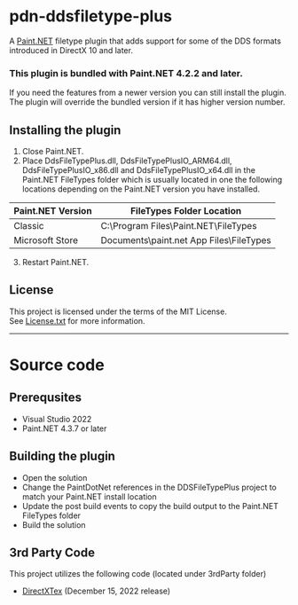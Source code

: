 # pdn-ddsfiletype-plus

A [Paint.NET](http://www.getpaint.net) filetype plugin that adds support for some of the DDS formats introduced in DirectX 10 and later.

### This plugin is bundled with Paint.NET 4.2.2 and later.

If you need the features from a newer version you can still install the plugin.   
The plugin will override the bundled version if it has higher version number.

## Installing the plugin

1. Close Paint.NET.
2. Place DdsFileTypePlus.dll, DdsFileTypePlusIO_ARM64.dll, DdsFileTypePlusIO_x86.dll and DdsFileTypePlusIO_x64.dll in the Paint.NET FileTypes folder which is usually located in one the following locations depending on the Paint.NET version you have installed.

  Paint.NET Version |  FileTypes Folder Location
  --------|----------
  Classic | C:\Program Files\Paint.NET\FileTypes    
  Microsoft Store | Documents\paint.net App Files\FileTypes

3. Restart Paint.NET.

## License

This project is licensed under the terms of the MIT License.   
See [License.txt](License.txt) for more information.

***

# Source code

## Prerequsites

* Visual Studio 2022
* Paint.NET 4.3.7 or later

## Building the plugin

* Open the solution
* Change the PaintDotNet references in the DDSFileTypePlus project to match your Paint.NET install location
* Update the post build events to copy the build output to the Paint.NET FileTypes folder
* Build the solution

## 3rd Party Code

This project utilizes the following code (located under 3rdParty folder)

* [DirectXTex](https://github.com/Microsoft/DirectXTex) (December 15, 2022 release)